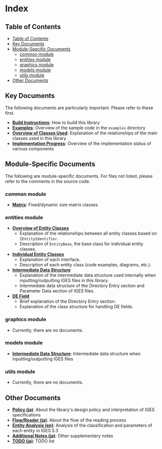 # Index

## Table of Contents

- [Table of Contents](#table-of-contents)
- [Key Documents](#key-documents)
- [Module-Specific Documents](#module-specific-documents)
  - [common module](#common-module)
  - [entities module](#entities-module)
  - [graphics module](#graphics-module)
  - [models module](#models-module)
  - [utils module](#utils-module)
- [Other Documents](#other-documents)

## Key Documents

The following documents are particularly important. Please refer to these first.

- **[Build Instructions](build.md)**: How to build this library
- **[Examples](examples.md)**: Overview of the sample code in the `examples` directory
- **[Overview of Classes Used](./class_structure.md)**: Explanation of the relationships of the main classes used in this library
- **[Implementation Progress](./implementation_progress.md)**: Overview of the implementation status of various components

## Module-Specific Documents

The following are module-specific documents. For files not listed, please refer to the comments in the source code.

### common module

- **[Matrix](common/matrix.md)**: Fixed/dynamic size matrix classes

### entities module

- **[Overview of Entity Classes](entities/entities.md)**
    - Explanation of the relationships between all entity classes based on `IEntityIdentifier`.
    - Description of `EntityBase`, the base class for individual entity classes.
- **[Individual Entity Classes](entities/entities.md)**
    - Explanation of each interface.
    - Description of each entity class (code examples, diagrams, etc.).
- **[Intermediate Data Structure](intermediate_data_structure.md)**
    - Explanation of the intermediate data structure used internally when inputting/outputting IGES files in this library.
    - Intermediate data structure of the Directory Entry section and Parameter Data section of IGES files.
- **[DE Field](entities/de_field.md)**
    - Brief explanation of the Directory Entry section.
    - Explanation of the class structure for handling DE fields.

### graphics module

- Currently, there are no documents.

### models module

- **[Intermediate Data Structure](intermediate_data_structure.md)**: Intermediate data structure when inputting/outputting IGES files

### utils module

- Currently, there are no documents.

## Other Documents

- **[Policy (ja)](policy_ja.md)**: About the library's design policy and interpretation of IGES specifications
- **[Flow/Reader (ja)](flow/reader_ja.md)**: About the flow of the reading process
- **[Entity Analysis (en)](entity-analysis.md)**: Analysis of the classification and parameters of each entity in IGES 5.3
- **[Additional Notes (ja)](additional_notes_ja.md)**: Other supplementary notes
- **[TODO (ja)](todo.md)**: TODO list
